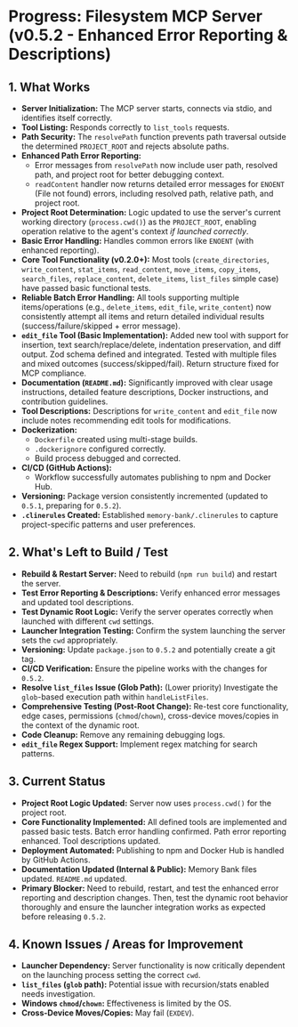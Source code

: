 <!-- Version: 1.4 | Last Updated: 2025-05-04 | Updated By: Cline -->
# Progress: Filesystem MCP Server (v0.5.2 - Enhanced Error Reporting & Descriptions)

## 1. What Works

- **Server Initialization:** The MCP server starts, connects via stdio, and identifies itself correctly.
- **Tool Listing:** Responds correctly to `list_tools` requests.
- **Path Security:** The `resolvePath` function prevents path traversal outside the determined `PROJECT_ROOT` and rejects absolute paths.
- **Enhanced Path Error Reporting:**
    - Error messages from `resolvePath` now include user path, resolved path, and project root for better debugging context.
    - `readContent` handler now returns detailed error messages for `ENOENT` (File not found) errors, including resolved path, relative path, and project root.
- **Project Root Determination:** Logic updated to use the server's current working directory (`process.cwd()`) as the `PROJECT_ROOT`, enabling operation relative to the agent's context _if launched correctly_.
- **Basic Error Handling:** Handles common errors like `ENOENT` (with enhanced reporting).
- **Core Tool Functionality (v0.2.0+):** Most tools (`create_directories`, `write_content`, `stat_items`, `read_content`, `move_items`, `copy_items`, `search_files`, `replace_content`, `delete_items`, `list_files` simple case) have passed basic functional tests.
- **Reliable Batch Error Handling:** All tools supporting multiple items/operations (e.g., `delete_items`, `edit_file`, `write_content`) now consistently attempt all items and return detailed individual results (success/failure/skipped + error message).
- **`edit_file` Tool (Basic Implementation):** Added new tool with support for insertion, text search/replace/delete, indentation preservation, and diff output. Zod schema defined and integrated. Tested with multiple files and mixed outcomes (success/skipped/fail). Return structure fixed for MCP compliance.
- **Documentation (`README.md`):** Significantly improved with clear usage instructions, detailed feature descriptions, Docker instructions, and contribution guidelines.
- **Tool Descriptions:** Descriptions for `write_content` and `edit_file` now include notes recommending edit tools for modifications.
- **Dockerization:**
  - `Dockerfile` created using multi-stage builds.
  - `.dockerignore` configured correctly.
  - Build process debugged and corrected.
- **CI/CD (GitHub Actions):**
  - Workflow successfully automates publishing to npm and Docker Hub.
- **Versioning:** Package version consistently incremented (updated to `0.5.1`, preparing for `0.5.2`).
- **`.clinerules` Created:** Established `memory-bank/.clinerules` to capture project-specific patterns and user preferences.

## 2. What's Left to Build / Test

- **Rebuild & Restart Server:** Need to rebuild (`npm run build`) and restart the server.
- **Test Error Reporting & Descriptions:** Verify enhanced error messages and updated tool descriptions.
- **Test Dynamic Root Logic:** Verify the server operates correctly when launched with different `cwd` settings.
- **Launcher Integration Testing:** Confirm the system launching the server sets the `cwd` appropriately.
- **Versioning:** Update `package.json` to `0.5.2` and potentially create a git tag.
- **CI/CD Verification:** Ensure the pipeline works with the changes for `0.5.2`.
- **Resolve `list_files` Issue (Glob Path):** (Lower priority) Investigate the `glob`-based execution path within `handleListFiles`.
- **Comprehensive Testing (Post-Root Change):** Re-test core functionality, edge cases, permissions (`chmod`/`chown`), cross-device moves/copies in the context of the dynamic root.
- **Code Cleanup:** Remove any remaining debugging logs.
- **`edit_file` Regex Support:** Implement regex matching for search patterns.

## 3. Current Status

- **Project Root Logic Updated:** Server now uses `process.cwd()` for the project root.
- **Core Functionality Implemented:** All defined tools are implemented and passed basic tests. Batch error handling confirmed. Path error reporting enhanced. Tool descriptions updated.
- **Deployment Automated:** Publishing to npm and Docker Hub is handled by GitHub Actions.
- **Documentation Updated (Internal & Public):** Memory Bank files updated. `README.md` updated.
- **Primary Blocker:** Need to rebuild, restart, and test the enhanced error reporting and description changes. Then, test the dynamic root behavior thoroughly and ensure the launcher integration works as expected before releasing `0.5.2`.

## 4. Known Issues / Areas for Improvement

- **Launcher Dependency:** Server functionality is now critically dependent on the launching process setting the correct `cwd`.
- **`list_files` (`glob` path):** Potential issue with recursion/stats enabled needs investigation.
- **Windows `chmod`/`chown`:** Effectiveness is limited by the OS.
- **Cross-Device Moves/Copies:** May fail (`EXDEV`).

